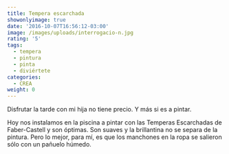 ```yaml
---
title: Tempera escarchada
showonlyimage: true
date: '2016-10-07T16:56:12-03:00'
image: /images/uploads/interrogacio-n.jpg
rating: '5'
tags:
  - tempera
  - pintura
  - pinta
  - diviértete
categories:
  - CREA
weight: 0
---
```

Disfrutar la tarde con mi hija no tiene precio. Y más si es a pintar.

<!--more-->

Hoy nos instalamos en la piscina a pintar con las Temperas Escarchadas de Faber-Castell y son óptimas. Son suaves y la brillantina no se separa de la pintura. Pero lo mejor, para mí, es que los manchones en la ropa se salieron sólo con un pañuelo húmedo.
